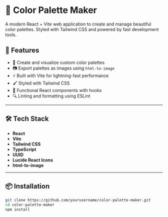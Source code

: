 # 🎨 Color Palette Maker

A modern React + Vite web application to create and manage beautiful color palettes. Styled with Tailwind CSS and powered by fast development tools.

## 🚀 Features

- 🎨 Create and visualize custom color palettes
- 📷 Export palettes as images using `html-to-image`
- ⚡ Built with Vite for lightning-fast performance
- 🖌️ Styled with Tailwind CSS
- 🧠 Functional React components with hooks
- 🔍 Linting and formatting using ESLint

---

## 🛠️ Tech Stack

- **React**
- **Vite**
- **Tailwind CSS**
- **TypeScript**
- **UUID**
- **Lucide React Icons**
- **html-to-image**

---

## 📦 Installation

```bash
git clone https://github.com/yourusername/color-palette-maker.git
cd color-palette-maker
npm install
